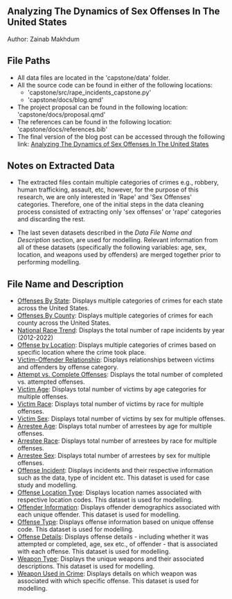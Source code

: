 Analyzing The Dynamics of Sex Offenses In The United States
-------------------------- 

Author: Zainab Makhdum

## File Paths

* All data files are located in the 'capstone/data' folder. 
* All the source code can be found in either of the following locations:
    - 'capstone/src/rape_incidents_capstone.py'
    - 'capstone/docs/blog.qmd'
* The project proposal can be found in the following location: 'capstone/docs/proposal.qmd'
* The references can be found in the following location: 'capstone/docs/references.bib'
* The final version of the blog post can be accessed through the following link: [Analyzing The Dynamics of Sex Offenses In The United States](https://zainabmakhdum.github.io/capstone/blog.html)

## Notes on Extracted Data

* The extracted files contain multiple categories of crimes e.g., robbery, human trafficking, assault, etc, however, for the purpose of this research, we are only interested in 'Rape' and 'Sex Offenses' categories. Therefore, one of the initial steps in the data cleaning process consisted of extracting only 'sex offenses' or 'rape' categories and discarding the rest. 

* The last seven datasets described in the *Data File Name and Description* section, are used for modelling. Relevant information from all of these datasets (specifically the following variables: age, sex, location, and weapons used by offenders) are merged together prior to performing modelling. 

## File Name and Description

- [Offenses By State](data/Crimes_Against_Persons_Offenses_Offense_Category_by_State_2022.xlsx): Displays multiple categories of crimes for each state across the United States. 
- [Offenses By County](data/Table_10_Offenses_Known_to_Law_Enforcement_by_State_by_Metropolitan_and_Nonmetropolitan_Counties_2022.clsx): Displays multiple categories of crimes for each county across the United States. 
- [National Rape Trend](data/National_Rape_Ten_Year_Trend.csv): Displays the total number of rape incidents by year (2012-2022)
- [Offense by Location](data/Crimes_Against_Persons_Offenses_Offense_Category_by_Location_2022.xlsx): Displays multiple categories of crimes based on specific location where the crime took place. 
- [Victim-Offender Relationship](data/Relationship_of_Victims_to_Offenders_by_Offense_Category_2022.xlsx): Displays relationships between victims and offenders by offense category.
- [Attempt vs. Complete Offenses](data/Number_of_Offenses_Completed_and_Attempted_by_Offense_Category_2022.xlsx): Displays the total number of completed vs. attempted offenses. 
- [Victim Age](data/Victims_Age_by_Offense_Category_2022.xlsx): Displays total number of victims by age categories for multiple offenses. 
- [Victim Race](data/Victims_Race_by_Offense_Category_2022.xlsx): Displays total number of victims by race for multiple offenses.
- [Victim Sex](data/Victims_Sex_by_Offense_Category_2022.xlsx): Displays total number of victims by sex for multiple offenses.
- [Arrestee Age](data/Arrestees_Age_by_Arrest_Offense_Category_2022.xlsx): Displays total number of arrestees by age for multiple offenses.
- [Arrestee Race](data/Arrestees_Race_by_Arrest_Offense_Category_2022.xlsx): Displays total number of arrestees by race for multiple offenses.
- [Arrestee Sex](data/Arrestees_Sex_by_Arrest_Offense_Category_2022.xlsx): Displays total number of arrestees by sex for multiple offenses.
- [Offense Incident](data/NIBRS_incident.csv): Displays incidents and their respective information such as the data, type of incident etc. This dataset is used for case study and modelling. 
- [Offense Location Type](data/NIBRS_LOCATION_TYPE.csv): Displays location names associated with respective location codes. This dataset is used for modelling. 
- [Offender Information](data/NIBRS_OFFENDER.csv): Displays offender demographics associated with each unique offender. This dataset is used for modelling. 
- [Offense Type](data/NIBRS_OFFENSE_TYPE.csv): Displays offense information based on unique offense code. This dataset is used for modelling. 
- [Offense Details](data/NIBRS_OFFENSE.csv): Displays offense details - including whether it was attempted or completed, age, sex etc., of offender - that is associated with each offense. This dataset is used for modelling. 
- [Weapon Type](data/NIBRS_WEAPON_TYPE.csv): Displays the unique weapons and their associated descriptions. This dataset is used for modelling. 
- [Weapon Used in Crime](data/NIBRS_WEAPON.csv): Displays details on which weapon was associated with which specific offense. This dataset is used for modelling. 
